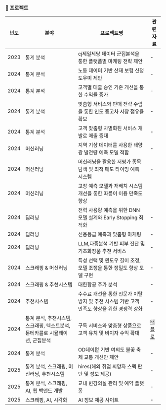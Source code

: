 ### 🚀 프로젝트
| 년도| 분야 | 프로젝트명 | 관련자료 |
| -- | --- | ------ | ------- |
| 2023 | 통계 분석 | cj제일제당 데이터 군집분석을 통한 플랫폼별 마케팅 전략 제안 | - |
| 2024 | 통계 분석 | 노동 데이터 기반 산재 보험 신청 도우미 제안 | - |
| 2024 | 통계 분석 | 고객별 대출 승인 기준 개선을 통한 수익률 증가 | - |
| 2024 | 통계 분석 | 맞춤형 서비스와 판매 전략 수립을 통한 인도 중고차 시장 점유율 확보 | - |
| 2024 | 통계 분석 | 고객 맞춤형 차별화된 서비스 개발로 매출 증대 | - |
| 2024 | 머신러닝 | 지역 기상 데이터를 사용한 태양광 발전량 예측 모델 적합 | - |
| 2024 | 머신러닝 | 머신러닝을 활용한 저평가 종목 탐색 및 최적 매도 타이밍 예측 시스템 | - |
| 2024 | 머신러닝 | 고장 예측 모델과 재배치 시스템 개선을 통한 따릉이 이용 만족도 향상 | |
| 2024 | 딥러닝 | 전력 사용량 예측을 위한 DNN 모델 설계와 Early Stopping 최적화 | - |
| 2024 | 딥러닝 | 신용등급 예측과 맞춤형 마케팅 | - |
| 2024 | 딥러닝 | LLM,다중분석 기반 피부 진단 및 기초화장품 추천 서비스 | - |
| 2024 | 스크래핑 & 머신러닝 | 특성 선택 및 윈도우 길이 조정, 모델 조정을 통한 정밀도 향상 모델 구현 | - |
| 2024 | 스크래핑 & 추천시스템 | 대한항공 주가 분석 | - |
| 2024 | 추천시스템 | 수수료 개선을 통한 전문가 이탈 방지 및 추천 시스템 기반 고객 만족도 향상을 위한 경쟁력 강화 | - |
| 2024 | 통계 분석, 추천시스템, 스크래핑, 텍스트분석, 몬테카를로 시뮬레이션, 군집분석 |구독 서비스와 맞춤형 상품으로 고객 유치 및 비이자 수익 확대 | [태블로](https://public.tableau.com/app/profile/.83707635/viz/_17339399757670/3_1?publish=yes) |
| 2024 | 통계 분석 | OD데이텉 기반 여의도 불꽃 축제 교통 개선안 제안 | - |
| 2025 | 통계 분석, 스크래핑, 머신러닝, 추천시스템 | hires(해외 취업 희망자 스펙 판단 및 정보 제공)  | - |
| 2025 | 통계 분석, 스크래핑, AI, 웹 백앤드 개발 | 교내 빈강의실 관리 및 예약 플랫폼 | - |
| 2025 | 스크래핑, AI, 시각화 | AI 정보 제공 사이트 | - |

